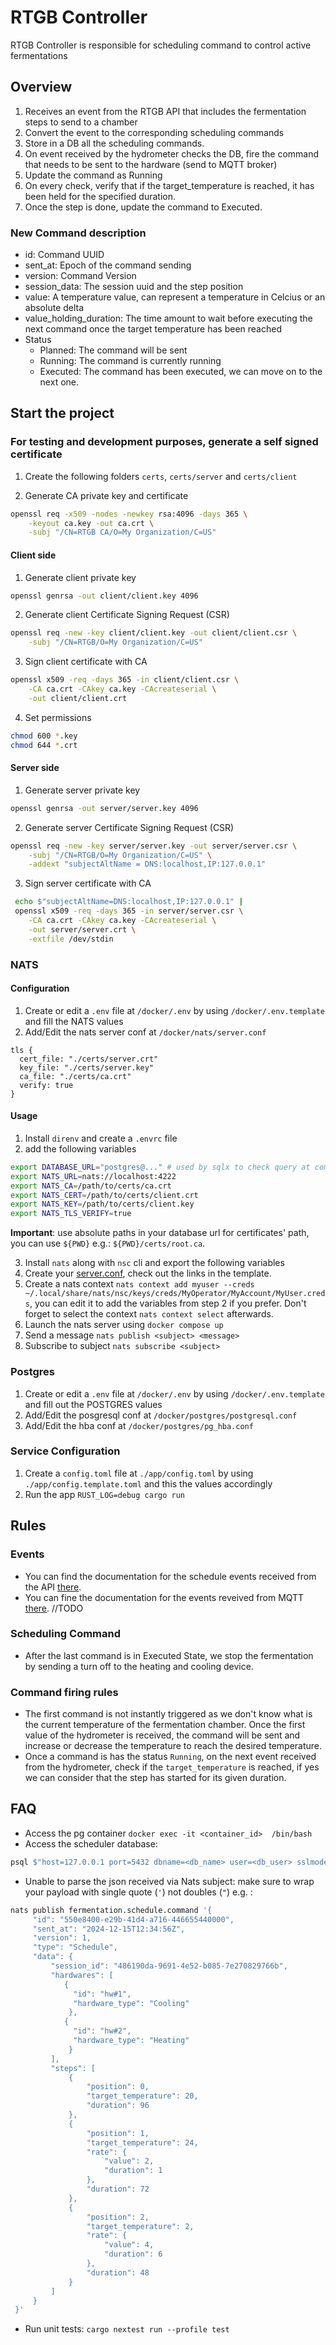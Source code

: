 # RTGB Controller

RTGB Controller is responsible for scheduling command to control active fermentations

## Overview

1. Receives an event from the RTGB API that includes the fermentation steps to send to a chamber
2. Convert the event to the corresponding scheduling commands
3. Store in a DB all the scheduling commands.
4. On event received by the hydrometer checks the DB, fire the command that needs to be sent to the hardware (send to MQTT broker)
5. Update the command as Running
6. On every check, verify that if the target_temperature is reached, it has been held for the specified duration.
7. Once the step is done, update the command to Executed.

### New Command description

- id: Command UUID
- sent_at: Epoch of the command sending
- version: Command Version
- session_data: The session uuid and the step position
- value: A temperature value, can represent a temperature in Celcius or an absolute delta
- value_holding_duration: The time amount to wait before executing the next command once the target temperature has been reached
- Status
  - Planned: The command will be sent
  - Running: The command is currently running
  - Executed: The command has been executed, we can move on to the next one.

## Start the project

### For testing and development purposes, generate a self signed certificate

1. Create the following folders `certs`, `certs/server` and `certs/client`

2. Generate CA private key and certificate

```bash
openssl req -x509 -nodes -newkey rsa:4096 -days 365 \
    -keyout ca.key -out ca.crt \
    -subj "/CN=RTGB CA/O=My Organization/C=US"
```

#### Client side

1. Generate client private key

```bash
openssl genrsa -out client/client.key 4096
```

2. Generate client Certificate Signing Request (CSR)

```bash
openssl req -new -key client/client.key -out client/client.csr \
    -subj "/CN=RTGB/O=My Organization/C=US"
```

3. Sign client certificate with CA

```bash
openssl x509 -req -days 365 -in client/client.csr \
    -CA ca.crt -CAkey ca.key -CAcreateserial \
    -out client/client.crt
```

4. Set permissions

```bash
chmod 600 *.key
chmod 644 *.crt
```

#### Server side

1. Generate server private key

```bash
openssl genrsa -out server/server.key 4096
```

2. Generate server Certificate Signing Request (CSR)

```bash
openssl req -new -key server/server.key -out server/server.csr \
    -subj "/CN=RTGB/O=My Organization/C=US" \
    -addext "subjectAltName = DNS:localhost,IP:127.0.0.1"
```

3. Sign server certificate with CA

```bash
 echo $"subjectAltName=DNS:localhost,IP:127.0.0.1" |
 openssl x509 -req -days 365 -in server/server.csr \
    -CA ca.crt -CAkey ca.key -CAcreateserial \
    -out server/server.crt \
    -extfile /dev/stdin
```

### NATS

#### Configuration

1. Create or edit a `.env` file at `/docker/.env` by using `/docker/.env.template` and fill the NATS values
2. Add/Edit the nats server conf at `/docker/nats/server.conf`

```
tls {
  cert_file: "./certs/server.crt"
  key_file: "./certs/server.key"
  ca_file: "./certs/ca.crt"
  verify: true
}
```

#### Usage

1. Install `direnv` and create a `.envrc` file
2. add the following variables

```bash
export DATABASE_URL="postgres@..." # used by sqlx to check query at compile time
export NATS_URL=nats://localhost:4222
export NATS_CA=/path/to/certs/ca.crt
export NATS_CERT=/path/to/certs/client.crt
export NATS_KEY=/path/to/certs/client.key
export NATS_TLS_VERIFY=true
```

**Important**: use absolute paths in your database url for certificates' path, you can use `${PWD}` e.g.: `${PWD}/certs/root.ca`.

3. Install `nats` along with `nsc` cli and export the following variables
4. Create your [server.conf](./docker/nats/server.template.conf), check out the links in the template.
5. Create a nats context `nats context add myuser --creds ~/.local/share/nats/nsc/keys/creds/MyOperator/MyAccount/MyUser.creds`, you can edit it to add the variables from step 2 if you prefer. Don't forget to select the context `nats context select` afterwards.
6. Launch the nats server using `docker compose up`
7. Send a message `nats publish <subject> <message>`
8. Subscribe to subject `nats subscribe <subject>`

### Postgres

1. Create or edit a `.env` file at `/docker/.env` by using `/docker/.env.template` and fill out the POSTGRES values
2. Add/Edit the posgresql conf at `/docker/postgres/postgresql.conf`
3. Add/Edit the hba conf at `/docker/postgres/pg_hba.conf`

### Service Configuration

1. Create a `config.toml` file at `./app/config.toml` by using `./app/config.template.toml` and this the values accordingly
2. Run the app `RUST_LOG=debug cargo run`

## Rules

### Events

- You can find the documentation for the schedule events received from the API [there](https://github.com/Astach/rtgb?tab=readme-ov-file#command-description).
- You can fine the documentation for the events reveived from MQTT [there](). //TODO

### Scheduling Command

- After the last command is in Executed State, we stop the fermentation by sending a turn off to the heating and cooling device.

### Command firing rules

- The first command is not instantly triggered as we don't know what is the current temperature of the fermentation chamber. Once the first value of the hydrometer is received, the command will be sent and increase or decrease the temperature to reach the desired temperature.
- Once a command is has the status `Running`, on the next event received from the hydrometer, check if the `target_temperature` is reached, if yes we can consider that the step has started for its given duration.

## FAQ

- Access the pg container `docker exec -it <container_id>  /bin/bash`
- Access the scheduler database:

```bash
psql $"host=127.0.0.1 port=5432 dbname=<db_name> user=<db_user> sslmode=verify-full sslcert=certs/client/client.crt sslkey=certs/client/client.key sslrootcert=certs/ca.crt"
```

- Unable to parse the json received via Nats subject: make sure to wrap your payload with single quote (`'`) not doubles (`"`)
  e.g. :

```zsh
nats publish fermentation.schedule.command '{
     "id": "550e8400-e29b-41d4-a716-446655440000",
     "sent_at": "2024-12-15T12:34:56Z",
     "version": 1,
     "type": "Schedule",
     "data": {
         "session_id": "486190da-9691-4e52-b085-7e270829766b",
         "hardwares": [
            {
              "id": "hw#1",
              "hardware_type": "Cooling"
             },
            {
              "id": "hw#2",
              "hardware_type": "Heating"
             }
         ],
         "steps": [
             {
                 "position": 0,
                 "target_temperature": 20,
                 "duration": 96
             },
             {
                 "position": 1,
                 "target_temperature": 24,
                 "rate": {
                     "value": 2,
                     "duration": 1
                 },
                 "duration": 72
             },
             {
                 "position": 2,
                 "target_temperature": 2,
                 "rate": {
                     "value": 4,
                     "duration": 6
                 },
                 "duration": 48
             }
         ]
     }
 }'
```

- Run unit tests:
  `cargo nextest run --profile test`
